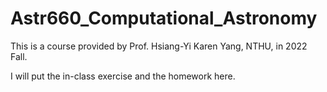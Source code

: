 # Astr660_Computational_Astronomy

This is a course provided by Prof. Hsiang-Yi Karen Yang, NTHU, in 2022 Fall.

I will put the in-class exercise and the homework here.

